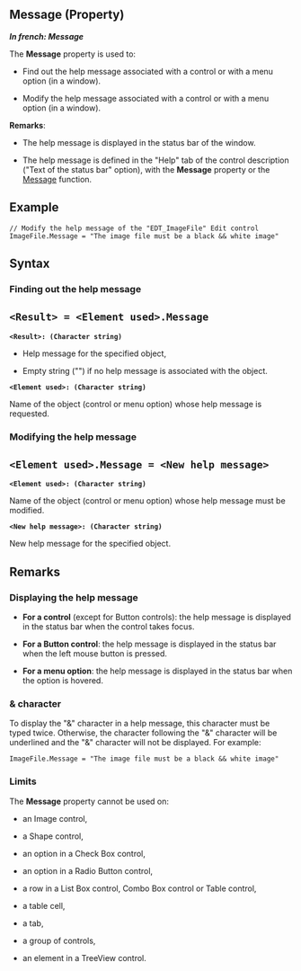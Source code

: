 


## Message (Property)

***In french: Message***
	



<a name="XUse"></a>
<a name="Use"></a>
<a name="description"></a>
The **Message** property is used to:

- Find out the help message associated with a control or with a menu option (in a window).

- Modify the help message associated with a control or with a menu option (in a window).




**Remarks**:

- The help message is displayed in the status bar of the window.

- The help message is defined in the "Help" tab of the control description ("Text of the status bar" option), with the **Message** property or the [Message](../WDLang1/3021006.md) function.



<a name="Example1"></a>
<a name="sample_code"></a>

## Example


```wl
// Modify the help message of the "EDT_ImageFile" Edit control
ImageFile.Message = "The image file must be a black && white image"
```

<a name="XSYNTAX"></a>
<a name="SYNTAX1"></a>

## Syntax

### Finding out the help message

`<Result> = <Element used>.Message`
---

**`<Result>: (Character string)`**



- Help message for the specified object, 

- Empty string ("") if no help message is associated with the object.




**`<Element used>: (Character string)`**

Name of the object (control or menu option) whose help message is requested.  


<a name="SYNTAX2"></a>

### Modifying the help message

`<Element used>.Message = <New help message>`
---

**`<Element used>: (Character string)`**

Name of the object (control or menu option) whose help message must be modified.

**`<New help message>: (Character string)`**

New help message for the specified object.  



<a name="NOTE0"></a>
<a name="NOTE0_1"></a>

## Remarks


### Displaying the help message
<a name="displaying_the_help_message_ELTPARAGRAPHE000052"></a>

- **For a control** (except for Button controls): the help message is displayed in the status bar when the control takes focus.

- **For a Button control**: the help message is displayed in the status bar when the left mouse button is pressed.

- **For a menu option**: the help message is displayed in the status bar when the option is hovered.



<a name="NOTE0_2"></a>


### & character
<a name="character_ELTPARAGRAPHE000061"></a>To display the "&" character in a help message, this character must be typed twice. Otherwise, the character following the "&" character will be underlined and the "&" character will not be displayed. For example:


```wl
ImageFile.Message = "The image file must be a black && white image"
```

<a name="NOTE0_3"></a>


### Limits
<a name="limits_ELTPARAGRAPHE000070"></a>

The **Message** property cannot be used on:

- an Image control, 

- a Shape control, 

- an option in a Check Box control, 

- an option in a Radio Button control, 

- a row in a List Box control, Combo Box control or Table control,

- a table cell,

- a tab, 

- a group of controls,

- an element in a TreeView control.





